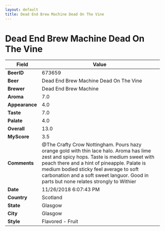 ```yaml
---
layout: default
title: Dead End Brew Machine Dead On The Vine
---
```


# Dead End Brew Machine Dead On The Vine

| Field         | Value     |
|---------------|-----------|
| **BeerID** | 673659 |
| **Beer** | Dead End Brew Machine Dead On The Vine |
| **Brewer** | Dead End Brew Machine |
| **Aroma** | 7.0 |
| **Appearance** | 4.0 |
| **Taste** | 7.0 |
| **Palate** | 4.0 |
| **Overall** | 13.0 |
| **MyScore** | 3.5 |
| **Comments** | @The Crafty Crow Nottingham. Pours hazy orange gold with thin lace halo. Aroma has lime zest and spicy hops. Taste is medium sweet with peach there and a hint of pineapple. Palate is medium bodied sticky feel average to soft carbonation and a soft sweet languor. Good in parts but none relates strongly to Withier  |
| **Date** | 11/26/2018 6:07:43 PM |
| **Country** | Scotland |
| **State** | Glasgow |
| **City** | Glasgow |
| **Style** | Flavored - Fruit |

